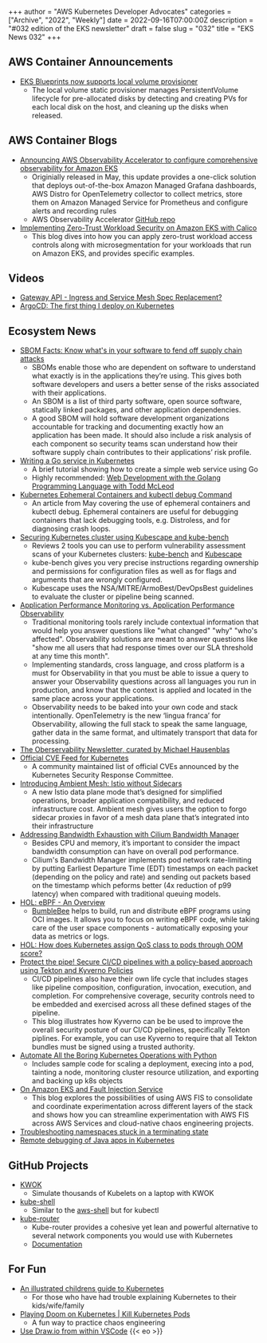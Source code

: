 +++
author = "AWS Kubernetes Developer Advocates"
categories = ["Archive", "2022", "Weekly"]
date = 2022-09-16T07:00:00Z
description = "#032 edition of the EKS newsletter"
draft = false
slug = "032"
title = "EKS News 032"
+++
## AWS Container Announcements

* [EKS Blueprints now supports local volume provisioner](https://github.com/aws-ia/terraform-aws-eks-blueprints/pull/928)
  * The local volume static provisioner manages PersistentVolume lifecycle for pre-allocated disks by detecting and creating PVs for each local disk on the host, and cleaning up the disks when released.

## AWS Container Blogs

* [Announcing AWS Observability Accelerator to configure comprehensive observability for Amazon EKS](https://aws.amazon.com/blogs/mt/announcing-aws-observability-accelerator-to-configure-comprehensive-observability-for-amazon-eks/)
  * Originially released in May, this update provides a one-click solution that deploys out-of-the-box Amazon Managed Grafana dashboards, AWS Distro for OpenTelemetry collector to collect metrics, store them on Amazon Managed Service for Prometheus and configure alerts and recording rules
  * AWS Observability Accelerator [GitHub repo](https://github.com/aws-observability/terraform-aws-observability-accelerator)
* [Implementing Zero-Trust Workload Security on Amazon EKS with Calico](https://aws.amazon.com/blogs/apn/implementing-zero-trust-workload-security-on-amazon-eks-with-calico/)
  * This blog dives into how you can apply zero-trust workload access controls along with microsegmentation for your workloads that run on Amazon EKS, and provides specific examples.

## Videos

* [Gateway API - Ingress and Service Mesh Spec Replacement?](https://www.youtube.com/watch?v=YAtXTI3NKtI)
* [ArgoCD: The first thing I deploy on Kubernetes](https://www.youtube.com/watch?v=GAu1INNeE7E)

## Ecosystem News

* [SBOM Facts: Know what's in your software to fend off supply chain attacks](https://develop.secure.software/sbom-facts-know-whats-in-software-fend-off-supply-chain-attacks)
  * SBOMs enable those who are dependent on software to understand what exactly is in the applications they’re using. This gives both software developers and users a better sense of the risks associated with their applications.
  * An SBOM is a list of third party software, open source software, statically linked packages, and other application dependencies.
  * A good SBOM will hold software development organizations accountable for tracking and documenting exactly how an application has been made. It should also include a risk analysis of each component so security teams scan understand how their software supply chain contributes to their applications’ risk profile.
* [Writing a Go service in Kubernetes](https://kubernetes7.medium.com/golang-microservice-writing-8c4158adcdba)
  * A brief tutorial showing how to create a simple web service using Go
  * Highly recommended: [Web Development with the Golang Programming Language with Todd McLeod](https://www.udemy.com/course/go-programming-language/)
* [Kubernetes Ephemeral Containers and kubectl debug Command](https://iximiuz.com/en/posts/kubernetes-ephemeral-containers/)
  * An article from May covering the use of ephemeral containers and kubectl debug. Ephemeral containers are useful for debugging containers that lack debugging tools, e.g. Distroless, and for diagnosing crash loops.
* [Securing Kubernetes cluster using Kubescape and kube-bench](https://www.cncf.io/blog/2022/09/09/securing-kubernetes-cluster-using-kubescape-and-kube-bench/)
  * Reviews 2 tools you can use to perform vulnerability assessment scans of your Kubernetes clusters: [kube-bench](https://github.com/aquasecurity/kube-bench) and [Kubescape](https://github.com/kubescape/kubescape)
  * kube-bench gives you very precise instructions regarding ownership and permissions for configuration files as well as for flags and arguments that are wrongly configured.
  * Kubescape uses the NSA/MITRE/ArmoBest/DevOpsBest guidelines to evaluate the cluster or pipeline being scanned.
* [Application Performance Monitoring vs. Application Performance Observability](https://scoutapm.com/blog/applicationperformancemonitoring-observability)
  * Traditional monitoring tools rarely include contextual information that would help you answer questions like "what changed" "why" "who's affected". Observability solutions are meant to answer questions like "show me all users that had response times over our SLA threshold at any time this month".
  * Implementing standards, cross language, and cross platform is a must for Observability in that you must be able to issue a query to answer your Observability questions across all languages you run in production, and know that the context is applied and located in the same place across your applications.
  * Observability needs to be baked into your own code and stack intentionally. OpenTelemetry is the new  ‘lingua franca’ for Observability, allowing the full stack to speak the same language, gather data in the same format, and ultimately transport that data for processing.
* [The Oberservability Newsletter, curated by Michael Hausenblas](https://o11y.news/2022-09-12/)
* [Official CVE Feed for Kubernetes](https://kubernetes.io/docs/reference/issues-security/official-cve-feed/)
  * A community maintained list of official CVEs announced by the Kubernetes Security Response Committee.
* [Introducing Ambient Mesh: Istio without Sidecars](https://istio.io/latest/blog/2022/introducing-ambient-mesh/)
  * A new Istio data plane mode that’s designed for simplified operations, broader application compatibility, and reduced infrastructure cost. Ambient mesh gives users the option to forgo sidecar proxies in favor of a mesh data plane that’s integrated into their infrastructure
* [Addressing Bandwidth Exhaustion with Cilium Bandwidth Manager](https://isovalent.com/blog/post/addressing-bandwidth-exhaustion-with-cilium-bandwidth-manager/)
  * Besides CPU and memory, it’s important to consider the impact bandwidth consumption can have on overall pod performance.
  * Cilium's Bandwidth Manager implements pod network rate-limiting by putting Earliest Departure Time (EDT) timestamps on each packet (depending on the policy and rate) and sending out packets based on the timestamp which peforms better (4x reduction of p99 latency) when compared with traditional queuing models.
* [HOL: eBPF - An Overview](https://cloudyuga.guru/hands_on_lab/ebpf-intro)
  * [BumbleBee](https://github.com/solo-io/bumblebee) helps to build, run and distribute eBPF programs using OCI images. It allows you to focus on writing eBPF code, while taking care of the user space components - automatically exposing your data as metrics or logs.
* [HOL: How does Kubernetes assign QoS class to pods through OOM score?](https://cloudyuga.guru/hands_on_lab/k8s-qos-oomkilled)
* [Protect the pipe! Secure CI/CD pipelines with a policy-based approach using Tekton and Kyverno Policies](https://nirmata.com/2022/08/25/protect-the-pipe-secure-ci-cd-pipelines-with-a-policy-based-approach-using-tekton-and-kyverno/)
  * CI/CD pipelines also have their own life cycle that includes stages like pipeline composition, configuration, invocation, execution, and completion. For comprehensive coverage, security controls need to be embedded and exercised across all these defined stages of the pipeline.
  * This blog illustrates how Kyverno can be be used to improve the overall security posture of our CI/CD pipelines, specifically Tekton piplines. For example, you can use Kyverno to require that all Tekton bundles must be signed using a trusted authority.
* [Automate All the Boring Kubernetes Operations with Python](https://martinheinz.dev/blog/73)
  * Includes sample code for scaling a deployment, execing into a pod, tainting a node, monitoring cluster resource utilization, and exporting and backing up k8s objects
* [On Amazon EKS and Fault Injection Service](https://medium.com/@micheldirk/on-amazon-eks-and-fis-fd131b6284f1)
  * This blog explores the possibilities of using AWS FIS to consolidate and coordinate experimentation across different layers of the stack and shows how you can streamline experimentation with AWS FIS across AWS Services and cloud-native chaos engineering projects.
* [Troubleshooting namespaces stuck in a terminating state](https://medium.com/dev-genius/k8s-troubleshooting-namespace-stuck-in-terminating-state-b91ab6fa8948)
* [Remote debugging of Java apps in Kubernetes](https://medium.com/devlix-blog/remote-debugging-of-java-apps-in-kubernetes-ddc130840655)

## GitHub Projects

* [KWOK](https://github.com/kubernetes-sigs/kwok)
  * Simulate thousands of Kubelets on a laptop with KWOK
* [kube-shell](https://github.com/cloudnativelabs/kube-shell)
  * Similar to the [aws-shell](https://github.com/awslabs/aws-shell) but for kubectl
* [kube-router](https://github.com/cloudnativelabs/kube-router)
  * Kube-router provides a cohesive yet lean and powerful alternative to several network components you would use with Kubernetes
  * [Documentation](https://www.kube-router.io/docs/)

## For Fun

* [An illustrated childrens guide to Kubernetes](https://speakerdeck.com/chrisshort/the-illustrated-childrens-guide-to-kubernetes)
  * For those who have had trouble explaining Kubernetes to their kids/wife/family
* [Playing Doom on Kubernetes | Kill Kubernetes Pods](https://www.youtube.com/watch?v=NGQhcJMSYDM)
  * A fun way to practice chaos engineering
* [Use Draw.io from within VSCode](https://marketplace.visualstudio.com/items?itemName=hediet.vscode-drawio)
{{< eo >}}
